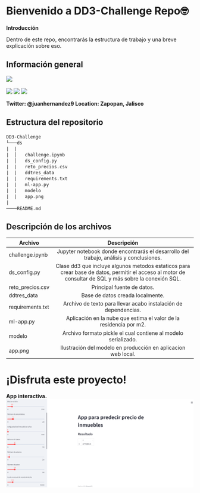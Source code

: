 # Bienvenido a DD3-Challenge Repo🤓
**Introducción**

Dentro de este repo, encontrarás la estructura de trabajo y una breve explicación sobre eso.

## Información general
![](https://static.wixstatic.com/media/96edd2_47b39551f5224371819f5d96b8e5ceb6~mv2.png/v1/fit/w_1000%2Ch_862%2Cal_c/file.png)

![](https://img.shields.io/github/stars/juanmcarrillo14/Business-Analytics?style=social) ![](https://img.shields.io/badge/Creador-Juan-red) ![](https://img.shields.io/badge/Pais-Mexico-green)

**Twitter: @juanhernandez9
Location: Zapopan, Jalisco**

## Estructura del repositorio

```
DD3-Challenge 
└───ds
|  |
|  │   challenge.ipynb
|  │   ds_config.py
|  |   reto_precios.csv
|  |   ddtres_data
|  |   requirements.txt
|  |   ml-app.py
|  |   modelo
|  |   app.png
|
────README.md
```

## Descripción de los archivos

|Archivo | Descripción|  
|-----------|:-----------:  
challenge.ipynb |  Jupyter notebook donde encontrarás el desarrollo del trabajo, análisis y conclusiones.    
ds_config.py | Clase dd3 que incluye algunos metodos estaticos para crear base de datos, permitir el acceso al motor de consultar de SQL y más sobre la conexión SQL. 
reto_precios.csv | Principal fuente de datos. 
ddtres_data |  Base de datos creada localmente. 
requirements.txt | Archivo de texto para llevar acabo instalación de dependencias.  
ml-app.py | Aplicación en la nube que estima el valor de la residencia por m2. 
modelo | Archivo formato pickle el cual contiene al modelo serializado. 
app.png | Ilustración del modelo en producción en aplicacion web local. 


# ¡Disfruta este proyecto!

**App interactiva.**
![](ds/app.png)

